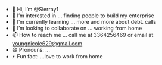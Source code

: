- 👋 Hi, I’m @Sierray1
- 👀 I’m interested in ... finding people to build my enterprise
- 🌱 I’m currently learning ... more and more about debt. calls
- 💞️ I’m looking to collaborate on ... working from home 
- 📫 How to reach me ... call me at 3364256469 or email at youngnicole629@gmail.com 
- 😄 Pronouns: ...
- ⚡ Fun fact: ...love to work from home 

<!---
Sierray1/Sierray1 is a ✨ special ✨ repository because its `README.md` (this file) appears on your GitHub profile.
You can click the Preview link to take a look at your changes.
--->
